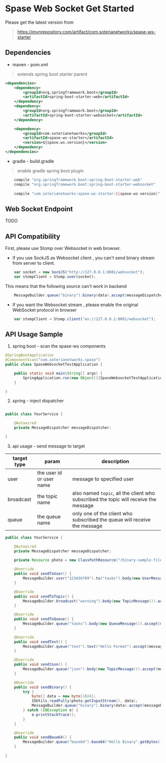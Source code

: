 # Spase Web Socket Get Started

Please get the latest version from 

> https://mvnrepository.com/artifact/com.soterianetworks/spase-ws-starter

## Dependencies


* maven - pom.xml

> extends spring boot starter parent 

```xml
<dependencies>
	<dependency>
		<groupId>org.springframework.boot</groupId>
		<artifactId>spring-boot-starter-web</artifactId>
	</dependency>
	<dependency>
		<groupId>org.springframework.boot</groupId>
		<artifactId>spring-boot-starter-websocket</artifactId>
	</dependency>

	<dependency>
		<groupId>com.soterianetworks</groupId>
		<artifactId>spase-ws-starter</artifactId>
		<version>${spase.ws.version}</version>
	</dependency>
</dependencies>	
```

* gradle - build.gradle

> enable gradle spring boot plugin

```gradle
	compile "org.springframework.boot:spring-boot-starter-web"
	compile "org.springframework.boot:spring-boot-starter-websocket"
	
	compile "com.soterianetworks:spase-ws-starter:${spase-ws-version}"
```

## Web Socket Endpoint 

TODO

## API Compatibility

First, please use Stomp over Websocket in web browser.

* If you use SockJS as Websocket client , you can't send binary stream from server to client.

```javascript
    var socket = new SockJS("http://127.0.0.1:8081/websocket");
    var stompClient = Stomp.over(socket);
```

This means that the following source can't work in backend

```java
	MessageBuilder.queue("binary").binary(data).accept(messageDispatcher);
```
 
* If you want the Websocket stream , please enable the original WebSocket protocol in browser  

```javascript
    var stompClient = Stomp.client("ws://127.0.0.1:8081/websocket");
```

## API Usage Sample

1. spring boot - scan the spase-ws components

```java
@SpringBootApplication
@ComponentScan("com.soterianetworks.spase")
public class SpaseWebsocketTestApplication {

    public static void main(String[] args) {
        SpringApplication.run(new Object[]{SpaseWebsocketTestApplication.class}, args);
    }

}
```

2. spring - inject dispatcher

```java

public class YourService {

    @Autowired
    private MessageDispatcher messageDispatcher;

}

```

3. api usage - send message to target

target type | param | description 
---|---|---
user | the user id or user name| message to specified user
broadcast | the topic name | also named `topic`, all the client who subscribed the topic will receive the message
queue | the queue name | only one of the client who subscribed the queue will receive the message


```java
public class YourService {

    @Autowired
    private MessageDispatcher messageDispatcher;
    
    private Resource photo = new ClassPathResource("/binary-sample-file.png");

    @Override
    public void sendToUser() {
        MessageBuilder.user("123456789").to("tasks").body(new UserMessage()).accept(messageDispatcher);
    }

    @Override
    public void sendToTopic() {
        MessageBuilder.broadcast("warning").body(new TopicMessage()).accept(messageDispatcher);
    }

    @Override
    public void sendToQueue() {
        MessageBuilder.queue("tasks").body(new QueueMessage()).accept(messageDispatcher);
    }

    @Override
    public void sendText() {
        MessageBuilder.queue("text").text("Hello Format").accept(messageDispatcher);
    }

    @Override
    public void sendJson() {
        MessageBuilder.queue("json").body(new TopicMessage()).accept(messageDispatcher);
    }

    @Override
    public void sendBinary() {
        try {
            byte[] data = new byte[1024];
            IOUtils.readFully(photo.getInputStream(), data);
            MessageBuilder.queue("binary").binary(data).accept(messageDispatcher);
        } catch (IOException e) {
            e.printStackTrace();
        }
    }

    @Override
    public void sendBase64() {
        MessageBuilder.queue("base64").base64("Hello Binary".getBytes()).accept(messageDispatcher);
    }
    
}
        
```

